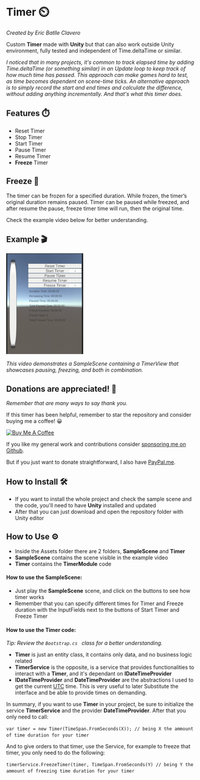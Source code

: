 # Timer ⏲️
*Created by Eric Batlle Clavero*

Custom **Timer** made with **Unity** but that can also work outside Unity environment, fully tested and independent of Time.deltaTime or similar.

*I noticed that in many projects, it's common to track elapsed time by adding Time.deltaTime (or something similar) in an Update loop to keep track of how much time has passed. 
This approach can make games hard to test, as time becomes dependent on scene-time ticks. 
An alternative approach is to simply record the start and end times and calculate the difference, without adding anything incrementally.
And that's what this timer does.*

## Features ⏱️
- Reset Timer
- Stop Timer
- Start Timer
- Pause Timer
- Resume Timer
- **Freeze** Timer

## Freeze 🥶
The timer can be frozen for a specified duration. 
While frozen, the timer’s original duration remains paused.
Timer can be paused while freezed, and after resume the pause, freeze timer time will run, then the original time.

Check the example video below for better understanding.

## Example 🎬
<p>
  <img src="TimerExample.gif" alt="simple video gif" width="206" height="270"/>
</p>

*This video demonstrates a SampleScene containing a TimerView that showcases pausing, freezing, and both in combination.*

## Donations are appreciated! 💸
*Remember that are many ways to say thank you.*

If this timer has been helpful, remember to star the repository and consider buying me a coffee! 😀 
<p>
<a href="https://www.buymeacoffee.com/ebatlleclavero" target="_blank"><img src="https://cdn.buymeacoffee.com/buttons/default-blue.png" alt="Buy Me A Coffee" width="144.6" height="34"></a>
</p>

If you like my general work and contributions consider [sponsoring me on Github](https://github.com/sponsors/EricBatlle). 

But if you just want to donate straightforward, I also have [PayPal.me](https://paypal.me/EricBatlleClavero?locale.x=es_ES).

## How to Install :hammer_and_wrench:	
- If you want to install the whole project and check the sample scene and the code, you'll need to have **Unity** installed and updated
- After that you can just download and open the repository folder with Unity editor

## How to Use ⚙️
- Inside the Assets folder there are 2 folders, **SampleScene** and **Timer**
- **SampleScene** contains the scene visible in the example video
- **Timer** contains the **TimerModule** code
  
#### How to use the SampleScene:
- Just play the **SampleScene** scene, and click on the buttons to see how timer works
- Remember that you can specify different times for Timer and Freeze duration with the InputFields next to the buttons of Start Timer and Freeze Timer

#### How to use the Timer code:
*Tip: Review the ``Bootstrap.cs `` class for a better understanding.*

- **Timer** is just an entity class, it contains only data, and no business logic related
- **TimerService** is the opposite, is a service that provides functionalities to interact with a **Timer**, and it's dependant on **IDateTimeProvider**
- **IDateTimeProvider** and **DateTimeProvider** are the abstractions I used to get the current [UTC](https://en.wikipedia.org/wiki/Coordinated_Universal_Time) time. This is very useful to later Substitute the interface and be able to provide times on demanding.

In summary, if you want to use **Timer** in your project, be sure to initialize the service **TimerService** and the provider **DateTimeProvider**.
After that you only need to call:

``var timer = new Timer(TimeSpan.FromSeconds(X)); // being X the ammount of time duration for your timer``

And to give orders to that timer, use the Service, for example to freeze that timer, you only need to do the following:

``timerService.FreezeTimer(timer, TimeSpan.FromSeconds(Y) // being Y the ammount of freezing time duration for your timer``
